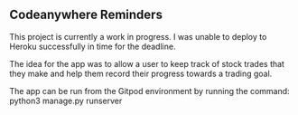

## Codeanywhere Reminders

This project is currently a work in progress. I was unable to deploy to Heroku successfully in time for the deadline.

The idea for the app was to allow a user to keep track of stock trades that they make and help them record their progress towards a trading goal.

The app can be run from the Gitpod environment by running the command: python3 manage.py runserver

